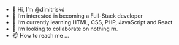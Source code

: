 - 👋 Hi, I’m @dimitriskd
- 👀 I’m interested in becoming a Full-Stack developer
- 🌱 I’m currently learning HTML, CSS, PHP, JavaScript and React
- 💞️ I’m looking to collaborate on nothing rn.
- 📫 How to reach me ...

<!---
dimitriskd/dimitriskd is a ✨ special ✨ repository because its `README.md` (this file) appears on your GitHub profile.
You can click the Preview link to take a look at your changes.
--->
